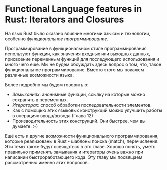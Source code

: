 # Functional Language features in Rust: Iterators and Closures

<!-- Are closures unique to Rust? -->
<!-- No, they're from functional languages, which is why they're discussed in
this chapter. Do you have a suggestion on how to make that clearer than the
text in the intro paragraph here? /Carol -->

На язык Rust было оказано влияние многими языкам и технологии, особенно
*функциональное программирование*.

Программирование в функциональном стиле программирования используют функции, как
значения входных или выходных данных, присвоение переменным функций для последующего
использования и много чего ещё. Мы не будем обсуждать здесь вопрос о том, что,
такое функциональное программирование. Вместо этого мы покажем различные возможности
языка.

Более подробно мы будем говорить о:

* *Замыканиях*: анонимные функции, ссылку на которые можно сохранять в переменных.
* *Итераторах*: способ обработки последовательности элементов.
* Как с помощью этих языковых конструкций можно улучшить работы в операциях ввода/вывода (Глава 12)
* Производительность этих конструкций. Они быстрее, чем вы думаете. :-)

Ещё есть и другие возможности функционального программирования, которые реализованы
в Rust - шаблоны поиска (match), перечисления. Эти темы также будут освящаться в
это главе. Хорошо понять, уметь правильно применять замыкания и итераторы очень
важно при написании быстроработающего кода. Эту главу мы посвящаем рассмотрению
именно этих вопросов.
